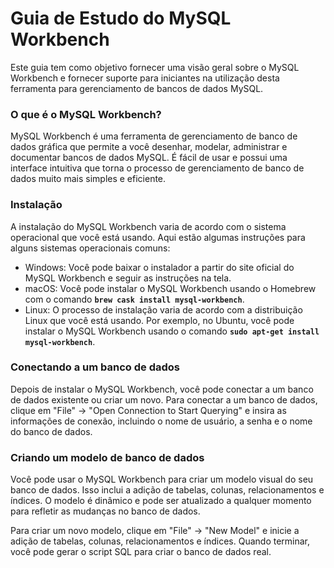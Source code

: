 # Guia de Estudo do MySQL Workbench

Este guia tem como objetivo fornecer uma visão geral sobre o MySQL Workbench e fornecer suporte para iniciantes na utilização desta ferramenta para gerenciamento de bancos de dados MySQL.

### **O que é o MySQL Workbench?**

MySQL Workbench é uma ferramenta de gerenciamento de banco de dados gráfica que permite a você desenhar, modelar, administrar e documentar bancos de dados MySQL. É fácil de usar e possui uma interface intuitiva que torna o processo de gerenciamento de banco de dados muito mais simples e eficiente.

### **Instalação**

A instalação do MySQL Workbench varia de acordo com o sistema operacional que você está usando. Aqui estão algumas instruções para alguns sistemas operacionais comuns:

- Windows: Você pode baixar o instalador a partir do site oficial do MySQL Workbench e seguir as instruções na tela.
- macOS: Você pode instalar o MySQL Workbench usando o Homebrew com o comando **`brew cask install mysql-workbench`**.
- Linux: O processo de instalação varia de acordo com a distribuição Linux que você está usando. Por exemplo, no Ubuntu, você pode instalar o MySQL Workbench usando o comando **`sudo apt-get install mysql-workbench`**.

### **Conectando a um banco de dados**

Depois de instalar o MySQL Workbench, você pode conectar a um banco de dados existente ou criar um novo. Para conectar a um banco de dados, clique em "File" -> "Open Connection to Start Querying" e insira as informações de conexão, incluindo o nome de usuário, a senha e o nome do banco de dados.

### **Criando um modelo de banco de dados**

Você pode usar o MySQL Workbench para criar um modelo visual do seu banco de dados. Isso inclui a adição de tabelas, colunas, relacionamentos e índices. O modelo é dinâmico e pode ser atualizado a qualquer momento para refletir as mudanças no banco de dados.

Para criar um novo modelo, clique em "File" -> "New Model" e inicie a adição de tabelas, colunas, relacionamentos e índices. Quando terminar, você pode gerar o script SQL para criar o banco de dados real.
